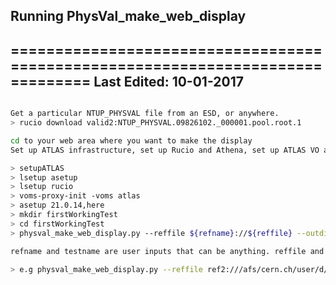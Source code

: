 ## Running PhysVal_make_web_display ##
===============================================================================
Last Edited: 10-01-2017
-------------------------------------------------------------------------------

```Bash

Get a particular NTUP_PHYSVAL file from an ESD, or anywhere.
> rucio download valid2:NTUP_PHYSVAL.09826102._000001.pool.root.1

cd to your web area where you want to make the display
Set up ATLAS infrastructure, set up Rucio and Athena, set up ATLAS VO and change to the Athena directory. Build $PYTHONPATH correctly

> setupATLAS 
> lsetup asetup
> lsetup rucio
> voms-proxy-init -voms atlas
> asetup 21.0.14,here
> mkdir firstWorkingTest
> cd firstWorkingTest
> physval_make_web_display.py --reffile ${refname}://${reffile} --outdir=$PWD --title "${testname}" ${testfile} --startpath=IDPerformanceMon

refname and testname are user inputs that can be anything. reffile and testfile are #names of the files you want to compare and you need the complete file path for this to work

> e.g physval_make_web_display.py --reffile ref2:///afs/cern.ch/user/d/dspiteri/PhysVal/ESDDCubeTutorial/ source/valid2/NTUP_PHYSVAL.09826102._000001.pool.root.1 --outdir=$PWD --title "test101" /afs/cern.ch/user/d/dspiteri/PhysVal/ESDDCubeTutorial/source/valid2/NTUP_PHYSVAL.09826102._000001.pool.root.1 --startpath=IDPerformanceMon
```
